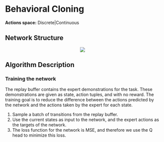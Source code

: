 # Behavioral Cloning

**Actions space:** Discrete|Continuous

## Network Structure

<p style="text-align: center;">

<img src="..\..\design_imgs\dqn.png">

</p>



## Algorithm Description

### Training the network

The replay buffer contains the expert demonstrations for the task.
These demonstrations are given as state, action tuples, and with no reward.
The training goal is to reduce the difference between the actions predicted by the network and the actions taken by the expert for each state.

1. Sample a batch of transitions from the replay buffer.
2. Use the current states as input to the network, and the expert actions as the targets of the network.
3. The loss function for the network is MSE, and therefore we use the Q head to minimize this loss.
